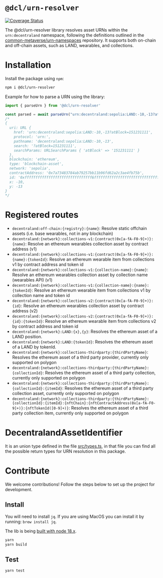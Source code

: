 # `@dcl/urn-resolver`

[![Coverage Status](https://coveralls.io/repos/github/decentraland/urn-resolver/badge.svg?branch=main)](https://coveralls.io/github/decentraland/urn-resolver?branch=main) 

The @dcl/urn-resolver library resolves asset URNs within the `urn:decentraland` namespace, following the definitions outlined in the [common-metaverse/urn-namespaces](https://github.com/common-metaverse/urn-namespaces) repository. It supports both on-chain and off-chain assets, such as LAND, wearables, and collections.

# Installation 

Install the package using `npm`: 

```bash
npm i @dcl/urn-resolver
```

Example for how to parse a URN using the library: 
```typescript
import { parseUrn } from '@dcl/urn-resolver'

const parsed = await parseUrn("urn:decentraland:sepolia:LAND:-10,-13?atBlock=151231111")
/*
{
  uri: URL {
    href: 'urn:decentraland:sepolia:LAND:-10,-13?atBlock=151231111',
    protocol: 'urn:',
    pathname: 'decentraland:sepolia:LAND:-10,-13',
    search: '?atBlock=151231111',
    searchParams: URLSearchParams { 'atBlock' => '151231111' }
  },
  blockchain: 'ethereum',
  type: 'blockchain-asset',
  network: 'sepolia',
  contractAddress: '0x7a73483784ab79257bb11b96fd62a2c3ae4fb75b',
  id: '0xfffffffffffffffffffffffffffffff6fffffffffffffffffffffffffffffff3',
  x: -10,
  y: -13
}
*/
```

# Registered routes

- `decentraland:off-chain:{registry}:{name}`: Resolve static offchain assets (i.e. base wearables, not in any blockchain)
- `decentraland:{network}:collections-v1:{contract(0x[a-fA-F0-9]+)}:{name}`: Resolve an ethereum wearables collection asset by contract address (v1)
- `decentraland:{network}:collections-v1:{contract(0x[a-fA-F0-9]+)}:{name}:{tokenId}`: Resolve an ethereum wearable item from collections v1 by contract address and token id
- `decentraland:{network}:collections-v1:{collection-name}:{name}`: Resolve an ethereum wearables collection asset by collection name (wearables API) (v1)
- `decentraland:{network}:collections-v1:{collection-name}:{name}:{tokenId}`: Resolve an ethereum wearable item from collections v1 by collection name and token id
- `decentraland:{network}:collections-v2:{contract(0x[a-fA-F0-9]+)}:{id}`: Resolve an ethereum wearables collection asset by contract address (v2)
- `decentraland:{network}:collections-v2:{contract(0x[a-fA-F0-9]+)}:{id}:{tokenId}`: Resolve an ethereum wearable item from collections v2 by contract address and token id
- `decentraland:{network}:LAND:{x},{y}`: Resolves the ethereum asset of a LAND position.
- `decentraland:{network}:LAND:{tokenId}`: Resolves the ethereum asset of a LAND by tokenId.
- `decentraland:{network}:collections-thirdparty:{thirdPartyName}`: Resolves the ethereum asset of a third party provider, currently only supported on polygon
- `decentraland:{network}:collections-thirdparty:{thirdPartyName}:{collectionId}`: Resolves the ethereum asset of a third party collection, currently only supported on polygon
- `decentraland:{network}:collections-thirdparty:{thirdPartyName}:{collectionId}:{itemId}`: Resolves the ethereum asset of a third party collection asset, currently only supported on polygon
- `decentraland:{network}:collections-thirdparty:{thirdPartyName}:{collectionId}:{itemId}:{nftChain}:{nftContractAddress(0x[a-fA-F0-9]+)}:{nftTokenId([0-9]+)}`: Resolves the ethereum asset of a third party collection item, currently only supported on polygon

# DecentralandAssetIdentifier

It is an union type defined in the file [src/types.ts](src/types.ts), in that file you can find all the possible return types for URN resolution in this package.

# Contribute

We welcome contributions! Follow the steps below to set up the project for development. 

## Install

You will need to install `jq`. If you are using MacOS you can install it by running: `brew install jq`.

The lib is being [built with node 18.x](.github/workflows/build-and-publish.yml).

```bash
yarn
yarn build
```

## Test

```bash
yarn test
```
